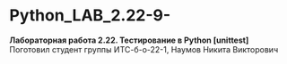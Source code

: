 # Python_LAB_2.22-9-
**Лабораторная работа 2.22. Тестирование в Python [unittest]**  
Поготовил студент группы ИТС-б-о-22-1, Наумов Никита Викторович
